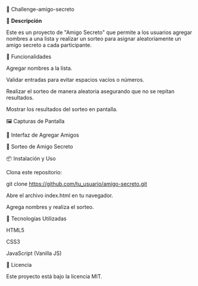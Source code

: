 🎁 Challenge-amigo-secreto

📌 **Descripción**

Este es un proyecto de "Amigo Secreto" que permite a los usuarios agregar nombres a una lista y realizar un sorteo para asignar aleatoriamente un amigo secreto a cada participante.

🚀 Funcionalidades

Agregar nombres a la lista.

Validar entradas para evitar espacios vacíos o números.

Realizar el sorteo de manera aleatoria asegurando que no se repitan resultados.

Mostrar los resultados del sorteo en pantalla.

🖼️ Capturas de Pantalla

📍 Interfaz de Agregar Amigos



🎲 Sorteo de Amigo Secreto

📦 Instalación y Uso

Clona este repositorio:

git clone https://github.com/tu_usuario/amigo-secreto.git

Abre el archivo index.html en tu navegador.

Agrega nombres y realiza el sorteo.

📌 Tecnologías Utilizadas

HTML5

CSS3

JavaScript (Vanilla JS)

📄 Licencia

Este proyecto está bajo la licencia MIT.

